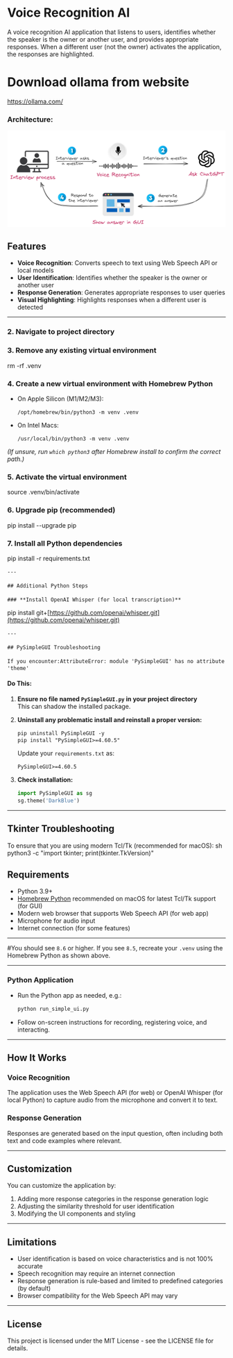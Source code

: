 # Voice Recognition AI

A voice recognition AI application that listens to users, identifies whether the speaker is the owner or another user, and provides appropriate responses. When a different user (not the owner) activates the application, the responses are highlighted.

# Download ollama from website 
 
 https://ollama.com/

### Architecture:
![](static/logo.png)

## Features

- **Voice Recognition**: Converts speech to text using Web Speech API or local models
- **User Identification**: Identifies whether the speaker is the owner or another user
- **Response Generation**: Generates appropriate responses to user queries
- **Visual Highlighting**: Highlights responses when a different user is detected

---

### 2. **Navigate to project directory**
### 3. **Remove any existing virtual environment**
rm -rf .venv
### 4. **Create a new virtual environment with Homebrew Python**

- On Apple Silicon (M1/M2/M3):

    ```
    /opt/homebrew/bin/python3 -m venv .venv
    ```

- On Intel Macs:

    ```
    /usr/local/bin/python3 -m venv .venv
    ```

*(If unsure, run `which python3` after Homebrew install to confirm the correct path.)*

### 5. **Activate the virtual environment**
 source .venv/bin/activate

### 6. **Upgrade pip (recommended)**
 pip install --upgrade pip

### 7. **Install all Python dependencies**
 pip install -r requirements.txt

``` 
---

## Additional Python Steps

### **Install OpenAI Whisper (for local transcription)**
```
 pip install git+[https://github.com/openai/whisper.git](https://github.com/openai/whisper.git)

``` 
---

## PySimpleGUI Troubleshooting

If you encounter:AttributeError: module 'PySimpleGUI' has no attribute 'theme'

```
#### **Do This:**

1. **Ensure no file named `PySimpleGUI.py` in your project directory**  
   This can shadow the installed package.

2. **Uninstall any problematic install and reinstall a proper version:**
    ```
    pip uninstall PySimpleGUI -y
    pip install "PySimpleGUI>=4.60.5"
    ```
   Update your `requirements.txt` as:
    ```
    PySimpleGUI>=4.60.5
    ```

3. **Check installation:**
    ```python
    import PySimpleGUI as sg
    sg.theme('DarkBlue')
    ```

---

## Tkinter Troubleshooting

To ensure that you are using modern Tcl/Tk (recommended for macOS):
sh python3 -c "import tkinter; print(tkinter.TkVersion)"


## Requirements

- Python 3.9+
- [Homebrew Python](https://docs.brew.sh/Homebrew-and-Python) recommended on macOS for latest Tcl/Tk support (for GUI)
- Modern web browser that supports Web Speech API (for web app)
- Microphone for audio input
- Internet connection (for some features)

---

#You should see `8.6` or higher. If you see `8.5`, recreate your `.venv` using the Homebrew Python as shown above.

---

### Python Application

- Run the Python app as needed, e.g.:
    ```sh
    python run_simple_ui.py
    ```
- Follow on-screen instructions for recording, registering voice, and interacting.

---

## How It Works

### Voice Recognition
The application uses the Web Speech API (for web) or OpenAI Whisper (for local Python) to capture audio from the microphone and convert it to text.

### Response Generation
Responses are generated based on the input question, often including both text and code examples where relevant.

---

## Customization

You can customize the application by:

1. Adding more response categories in the response generation logic
2. Adjusting the similarity threshold for user identification
3. Modifying the UI components and styling

---

## Limitations

- User identification is based on voice characteristics and is not 100% accurate
- Speech recognition may require an internet connection
- Response generation is rule-based and limited to predefined categories (by default)
- Browser compatibility for the Web Speech API may vary

---

## License

This project is licensed under the MIT License - see the LICENSE file for details.
